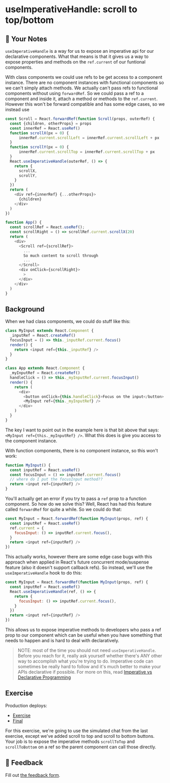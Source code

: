 # useImperativeHandle: scroll to top/bottom

## 📝 Your Notes
`useImperativeHandle` is a way for us to expose an imperative api for our declarative components.
What that means is that it gives us a way to expose properties and methods on the `ref.current` of our
funtional components.

With class components we could use refs to be get access to a component instance. There
are no component instances with functional components so we can't simply attach 
methods. We actually can't pass refs to functional components without using `forwardRef`.
So we could pass a ref to a component and inside it, attach a method or methods to the `ref.current`.
However this won't be forward compatible and has some edge cases, so we instead use 
```javascript
const Scroll = React.forwardRef(function Scroll(props, outerRef) {
  const {children, otherProps} = props
  const innerRef = React.useRef()
  function scrollX(px = 0) {
      innerRef.current.scrollLeft = innerRef.current.scrollLeft + px
  }
  function scrollY(px = 0) {
      innerRef.current.scrollTop = innerRef.current.scrollTop + px
  }
  React.useImperativeHandle(outerRef, () => {
    return {
      scrollX,
      scrollY,
    }
  })
  return (
    <div ref={innerRef} {...otherProps}>
      {children}
    </div>
  )
})

function App() {
  const scrollRef = React.useRef();
  const scrollRight = () => scrollRef.current.scrollX(20)
  return (
    <div>
      <Scroll ref={scrollRef}>
        ...
        So much content to scroll through
        ...
      </Scroll>
      <div onClick={scrollRight}>
        >
      </div>
    </div>
  )
}
```

## Background

When we had class components, we could do stuff like this:

```javascript
class MyInput extends React.Component {
  _inputRef = React.createRef()
  focusInput = () => this._inputRef.current.focus()
  render() {
    return <input ref={this._inputRef} />
  }
}

class App extends React.Component {
  _myInputRef = React.createRef()
  handleClick = () => this._myInputRef.current.focusInput()
  render() {
    return (
      <div>
        <button onClick={this.handleClick}>Focus on the input</button>
        <MyInput ref={this._myInputRef} />
      </div>
    )
  }
}
```

The key I want to point out in the example here is that bit above that says:
`<MyInput ref={this._myInputRef} />`. What this does is give you access to the
component instance.

With function components, there is no component instance, so this won't work:

```javascript
function MyInput() {
  const inputRef = React.useRef()
  const focusInput = () => inputRef.current.focus()
  // where do I put the focusInput method??
  return <input ref={inputRef} />
}
```

You'll actually get an error if you try to pass a `ref` prop to a function
component. So how do we solve this? Well, React has had this feature called
`forwardRef` for quite a while. So we could do that:

```javascript
const MyInput = React.forwardRef(function MyInput(props, ref) {
  const inputRef = React.useRef()
  ref.current = {
    focusInput: () => inputRef.current.focus(),
  }
  return <input ref={inputRef} />
})
```

This actually works, however there are some edge case bugs with this approach
when applied in React's future concurrent mode/suspense feature (also it doesn't
support callback refs). So instead, we'll use the `useImperativeHandle` hook to
do this:

```javascript
const MyInput = React.forwardRef(function MyInput(props, ref) {
  const inputRef = React.useRef()
  React.useImperativeHandle(ref, () => {
    return {
      focusInput: () => inputRef.current.focus(),
    }
  })
  return <input ref={inputRef} />
})
```

This allows us to expose imperative methods to developers who pass a ref prop to
our component which can be useful when you have something that needs to happen
and is hard to deal with declaratively.

> NOTE: most of the time you should not need `useImperativeHandle`. Before you
> reach for it, really ask yourself whether there's ANY other way to accomplish
> what you're trying to do. Imperative code can sometimes be really hard to
> follow and it's much better to make your APIs declarative if possible. For
> more on this, read
> [Imperative vs Declarative Programming](https://tylermcginnis.com/imperative-vs-declarative-programming/)

## Exercise

Production deploys:

- [Exercise](https://advanced-react-hooks.netlify.com/isolated/exercise/05.js)
- [Final](https://advanced-react-hooks.netlify.com/isolated/final/05.js)

For this exercise, we're going to use the simulated chat from the last exercise,
except we've added scroll to top and scroll to bottom buttons. Your job is to
expose the imperative methods `scrollToTop` and `scrollToBottom` on a ref so the
parent component can call those directly.

## 🦉 Feedback

Fill out
[the feedback form](https://ws.kcd.im/?ws=Advanced%20React%20Hooks%20%F0%9F%94%A5&e=05%3A%20useImperativeHandle%3A%20scroll%20to%20top%2Fbottom&em=kevin.s.kabore%40gmail.com).
